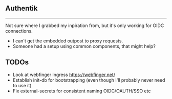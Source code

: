 ## Authentik
---

Not sure where I grabbed my inpiration from, but it's only working for OIDC connections.
- I can't get the embedded outpost to proxy requests.
- Someone had a setup using common components, that might help?

## TODOs
- Look at webfinger ingress https://webfinger.net/
- Establish init-db for bootstrapping (even though I'll probably never need to use it)
- Fix external-secrets for consistent naming OIDC/OAUTH/SSO etc